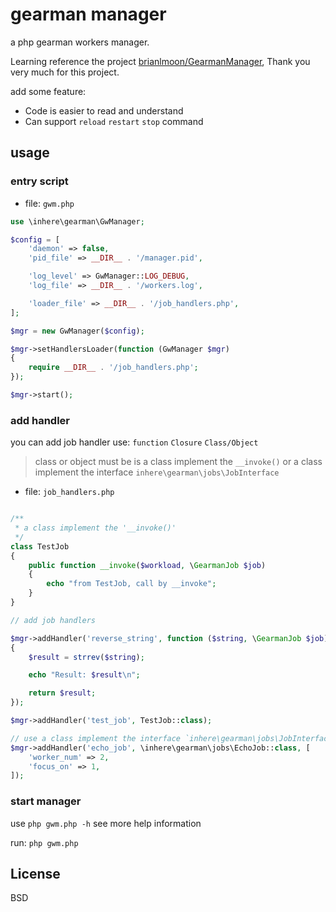 # gearman manager

a php gearman workers manager.

Learning reference the project [brianlmoon/GearmanManager](https://github.com/brianlmoon/GearmanManager), Thank you very much for this project.

add some feature:

- Code is easier to read and understand
- Can support `reload` `restart` `stop` command

## usage 

### entry script

- file: `gwm.php`

```php
use \inhere\gearman\GwManager;

$config = [
    'daemon' => false,
    'pid_file' => __DIR__ . '/manager.pid',

    'log_level' => GwManager::LOG_DEBUG,
    'log_file' => __DIR__ . '/workers.log',

    'loader_file' => __DIR__ . '/job_handlers.php',
];

$mgr = new GwManager($config);

$mgr->setHandlersLoader(function (GwManager $mgr)
{
    require __DIR__ . '/job_handlers.php';
});

$mgr->start();
```

### add handler

you can add job handler use: `function` `Closure` `Class/Object`

> class or object must be is a class implement the `__invoke()` or a class implement the interface `inhere\gearman\jobs\JobInterface`

- file: `job_handlers.php`

```php

/**
 * a class implement the '__invoke()'
 */
class TestJob
{
    public function __invoke($workload, \GearmanJob $job)
    {
        echo "from TestJob, call by __invoke";
    }
}

// add job handlers

$mgr->addHandler('reverse_string', function ($string, \GearmanJob $job)
{
    $result = strrev($string);

    echo "Result: $result\n";

    return $result;
});

$mgr->addHandler('test_job', TestJob::class);

// use a class implement the interface `inhere\gearman\jobs\JobInterface`, add some option for the job.
$mgr->addHandler('echo_job', \inhere\gearman\jobs\EchoJob::class, [
    'worker_num' => 2,
    'focus_on' => 1,
]);
```

### start manager

use `php gwm.php -h` see more help information

run: `php gwm.php`

## License

BSD
